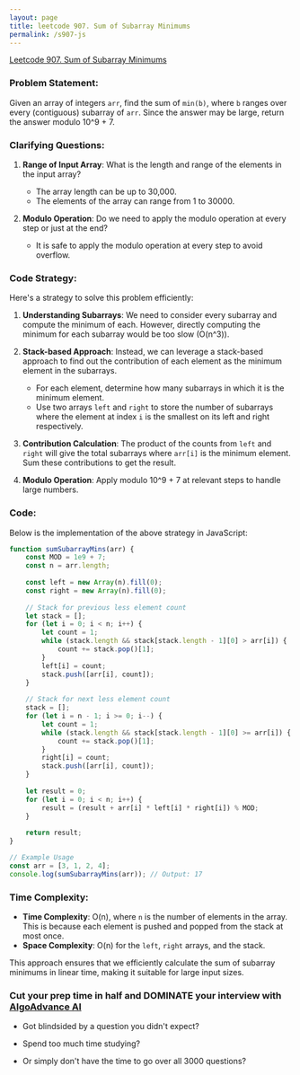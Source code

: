 ```yaml
---
layout: page
title: leetcode 907. Sum of Subarray Minimums
permalink: /s907-js
---
```

[Leetcode 907. Sum of Subarray Minimums](https://algoadvance.github.io/algoadvance/l907)
### Problem Statement:
Given an array of integers `arr`, find the sum of `min(b)`, where `b` ranges over every (contiguous) subarray of `arr`. Since the answer may be large, return the answer modulo 10^9 + 7.

### Clarifying Questions:
1. **Range of Input Array**: What is the length and range of the elements in the input array?
   - The array length can be up to 30,000.
   - The elements of the array can range from 1 to 30000.
  
2. **Modulo Operation**: Do we need to apply the modulo operation at every step or just at the end?
   - It is safe to apply the modulo operation at every step to avoid overflow.

### Code Strategy:
Here's a strategy to solve this problem efficiently:

1. **Understanding Subarrays**: We need to consider every subarray and compute the minimum of each. However, directly computing the minimum for each subarray would be too slow (O(n^3)).
  
2. **Stack-based Approach**: Instead, we can leverage a stack-based approach to find out the contribution of each element as the minimum element in the subarrays.
   - For each element, determine how many subarrays in which it is the minimum element.
   - Use two arrays `left` and `right` to store the number of subarrays where the element at index `i` is the smallest on its left and right respectively.

3. **Contribution Calculation**: The product of the counts from `left` and `right` will give the total subarrays where `arr[i]` is the minimum element. Sum these contributions to get the result.

4. **Modulo Operation**: Apply modulo 10^9 + 7 at relevant steps to handle large numbers.

### Code:
Below is the implementation of the above strategy in JavaScript:

```javascript
function sumSubarrayMins(arr) {
    const MOD = 1e9 + 7;
    const n = arr.length;
    
    const left = new Array(n).fill(0);
    const right = new Array(n).fill(0);
    
    // Stack for previous less element count
    let stack = [];
    for (let i = 0; i < n; i++) {
        let count = 1;
        while (stack.length && stack[stack.length - 1][0] > arr[i]) {
            count += stack.pop()[1];
        }
        left[i] = count;
        stack.push([arr[i], count]);
    }
    
    // Stack for next less element count
    stack = [];
    for (let i = n - 1; i >= 0; i--) {
        let count = 1;
        while (stack.length && stack[stack.length - 1][0] >= arr[i]) {
            count += stack.pop()[1];
        }
        right[i] = count;
        stack.push([arr[i], count]);
    }
    
    let result = 0;
    for (let i = 0; i < n; i++) {
        result = (result + arr[i] * left[i] * right[i]) % MOD;
    }
    
    return result;
}

// Example Usage
const arr = [3, 1, 2, 4];
console.log(sumSubarrayMins(arr)); // Output: 17
```

### Time Complexity:
- **Time Complexity**: O(n), where `n` is the number of elements in the array. This is because each element is pushed and popped from the stack at most once.
- **Space Complexity**: O(n) for the `left`, `right` arrays, and the stack.

This approach ensures that we efficiently calculate the sum of subarray minimums in linear time, making it suitable for large input sizes.


### Cut your prep time in half and DOMINATE your interview with [AlgoAdvance AI](https://algoAdvance.com)

- Got blindsided by a question you didn't expect?

- Spend too much time studying?

- Or simply don't have the time to go over all 3000 questions?


